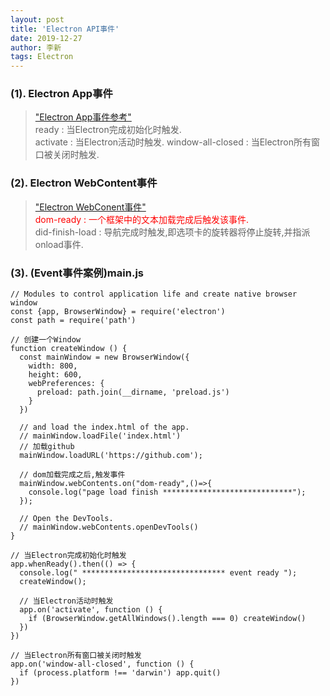 ```yaml
---
layout: post
title: 'Electron API事件'
date: 2019-12-27
author: 李新
tags: Electron
---
```


### (1). Electron App事件
> ["Electron App事件参考"](https://www.electronjs.org/docs/all#%E4%BA%8B%E4%BB%B6-will-finish-launching)    
> ready :  当Electron完成初始化时触发.    
> activate : 当Electron活动时触发. 
> window-all-closed : 当Electron所有窗口被关闭时触发.

### (2). Electron WebContent事件
> ["Electron WebConent事件"](https://www.electronjs.org/docs/api/web-contents)   
> <font color='red'>dom-ready : 一个框架中的文本加载完成后触发该事件.</font>   
> did-finish-load : 导航完成时触发,即选项卡的旋转器将停止旋转,并指派onload事件.   

### (3). (Event事件案例)main.js
```
// Modules to control application life and create native browser window
const {app, BrowserWindow} = require('electron')
const path = require('path')

// 创建一个Window
function createWindow () {
  const mainWindow = new BrowserWindow({
    width: 800,
    height: 600,
    webPreferences: {
      preload: path.join(__dirname, 'preload.js')
    }
  })

  // and load the index.html of the app.
  // mainWindow.loadFile('index.html')
  // 加载github
  mainWindow.loadURL('https://github.com');
  
  // dom加载完成之后,触发事件
  mainWindow.webContents.on("dom-ready",()=>{
    console.log("page load finish *****************************");
  });

  // Open the DevTools.
  // mainWindow.webContents.openDevTools()
}

// 当Electron完成初始化时触发
app.whenReady().then(() => {
  console.log(" ******************************** event ready ");
  createWindow();
  
  // 当Electron活动时触发
  app.on('activate', function () {
    if (BrowserWindow.getAllWindows().length === 0) createWindow()
  })
})

// 当Electron所有窗口被关闭时触发 
app.on('window-all-closed', function () {
  if (process.platform !== 'darwin') app.quit()
})
```
